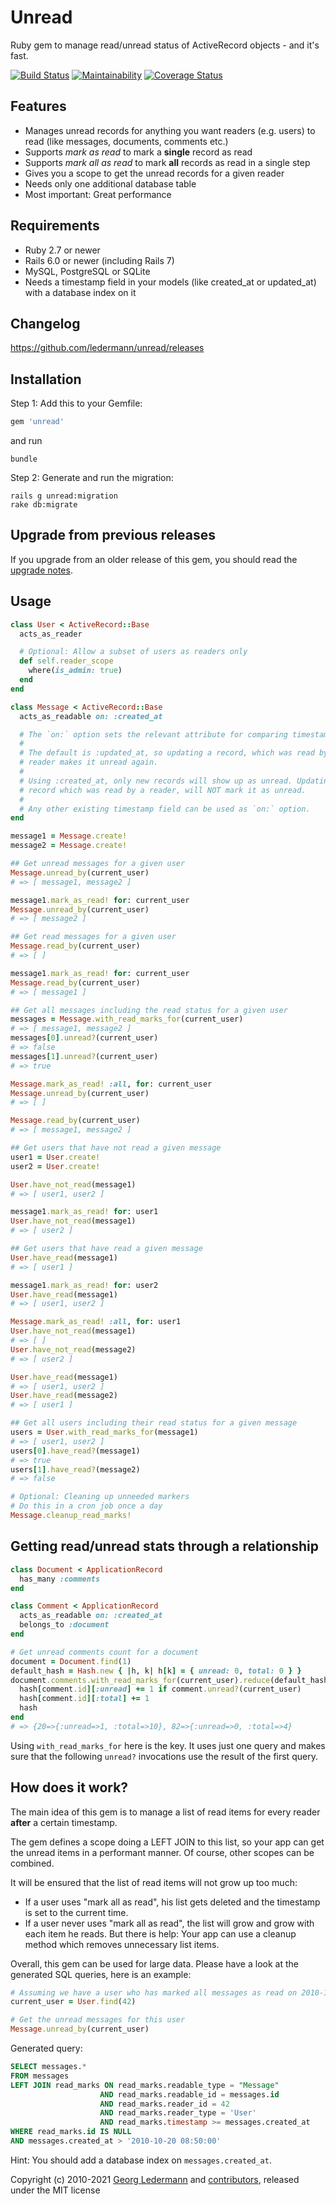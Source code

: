 Unread
======

Ruby gem to manage read/unread status of ActiveRecord objects - and it's fast.

[![Build Status](https://github.com/ledermann/unread/workflows/Test/badge.svg?branch=master)](https://github.com/ledermann/unread/actions)
[![Maintainability](https://api.codeclimate.com/v1/badges/930c8df0f99b20324444/maintainability)](https://codeclimate.com/github/ledermann/unread/maintainability)
[![Coverage Status](https://coveralls.io/repos/ledermann/unread/badge.svg?branch=master)](https://coveralls.io/r/ledermann/unread?branch=master)

## Features

* Manages unread records for anything you want readers (e.g. users) to read (like messages, documents, comments etc.)
* Supports _mark as read_ to mark a **single** record as read
* Supports _mark all as read_ to mark **all** records as read in a single step
* Gives you a scope to get the unread records for a given reader
* Needs only one additional database table
* Most important: Great performance


## Requirements

* Ruby 2.7 or newer
* Rails 6.0 or newer (including Rails 7)
* MySQL, PostgreSQL or SQLite
* Needs a timestamp field in your models (like created_at or updated_at) with a database index on it


## Changelog

https://github.com/ledermann/unread/releases


## Installation

Step 1: Add this to your Gemfile:

```ruby
gem 'unread'
```

and run

```shell
bundle
```


Step 2: Generate and run the migration:

```shell
rails g unread:migration
rake db:migrate
```

## Upgrade from previous releases

If you upgrade from an older release of this gem, you should read the [upgrade notes](UPGRADE.md).


## Usage

```ruby
class User < ActiveRecord::Base
  acts_as_reader

  # Optional: Allow a subset of users as readers only
  def self.reader_scope
    where(is_admin: true)
  end
end

class Message < ActiveRecord::Base
  acts_as_readable on: :created_at

  # The `on:` option sets the relevant attribute for comparing timestamps.
  #
  # The default is :updated_at, so updating a record, which was read by a
  # reader makes it unread again.
  #
  # Using :created_at, only new records will show up as unread. Updating a
  # record which was read by a reader, will NOT mark it as unread.
  #
  # Any other existing timestamp field can be used as `on:` option.
end

message1 = Message.create!
message2 = Message.create!

## Get unread messages for a given user
Message.unread_by(current_user)
# => [ message1, message2 ]

message1.mark_as_read! for: current_user
Message.unread_by(current_user)
# => [ message2 ]

## Get read messages for a given user
Message.read_by(current_user)
# => [ ]

message1.mark_as_read! for: current_user
Message.read_by(current_user)
# => [ message1 ]

## Get all messages including the read status for a given user
messages = Message.with_read_marks_for(current_user)
# => [ message1, message2 ]
messages[0].unread?(current_user)
# => false
messages[1].unread?(current_user)
# => true

Message.mark_as_read! :all, for: current_user
Message.unread_by(current_user)
# => [ ]

Message.read_by(current_user)
# => [ message1, message2 ]

## Get users that have not read a given message
user1 = User.create!
user2 = User.create!

User.have_not_read(message1)
# => [ user1, user2 ]

message1.mark_as_read! for: user1
User.have_not_read(message1)
# => [ user2 ]

## Get users that have read a given message
User.have_read(message1)
# => [ user1 ]

message1.mark_as_read! for: user2
User.have_read(message1)
# => [ user1, user2 ]

Message.mark_as_read! :all, for: user1
User.have_not_read(message1)
# => [ ]
User.have_not_read(message2)
# => [ user2 ]

User.have_read(message1)
# => [ user1, user2 ]
User.have_read(message2)
# => [ user1 ]

## Get all users including their read status for a given message
users = User.with_read_marks_for(message1)
# => [ user1, user2 ]
users[0].have_read?(message1)
# => true
users[1].have_read?(message2)
# => false

# Optional: Cleaning up unneeded markers
# Do this in a cron job once a day
Message.cleanup_read_marks!
```

## Getting read/unread stats through a relationship

```ruby
class Document < ApplicationRecord
  has_many :comments
end

class Comment < ApplicationRecord
  acts_as_readable on: :created_at
  belongs_to :document
end

# Get unread comments count for a document
document = Document.find(1)
default_hash = Hash.new { |h, k| h[k] = { unread: 0, total: 0 } }
document.comments.with_read_marks_for(current_user).reduce(default_hash) do |hash, comment|
  hash[comment.id][:unread] += 1 if comment.unread?(current_user)
  hash[comment.id][:total] += 1
  hash
end
# => {20=>{:unread=>1, :total=>10}, 82=>{:unread=>0, :total=>4}
```

Using `with_read_marks_for` here is the key. It uses just one query and makes sure that the following `unread?` invocations use the result of the first query.

## How does it work?

The main idea of this gem is to manage a list of read items for every reader **after** a certain timestamp.

The gem defines a scope doing a LEFT JOIN to this list, so your app can get the unread items in a performant manner. Of course, other scopes can be combined.

It will be ensured that the list of read items will not grow up too much:

* If a user uses "mark all as read", his list gets deleted and the timestamp is set to the current time.
* If a user never uses "mark all as read", the list will grow and grow with each item he reads. But there is help: Your app can use a cleanup method which removes unnecessary list items.

Overall, this gem can be used for large data. Please have a look at the generated SQL queries, here is an example:

```ruby
# Assuming we have a user who has marked all messages as read on 2010-10-20 08:50
current_user = User.find(42)

# Get the unread messages for this user
Message.unread_by(current_user)
```

Generated query:

```sql
SELECT messages.*
FROM messages
LEFT JOIN read_marks ON read_marks.readable_type = "Message"
                    AND read_marks.readable_id = messages.id
                    AND read_marks.reader_id = 42
                    AND read_marks.reader_type = 'User'
                    AND read_marks.timestamp >= messages.created_at
WHERE read_marks.id IS NULL
AND messages.created_at > '2010-10-20 08:50:00'
```

Hint: You should add a database index on `messages.created_at`.


Copyright (c) 2010-2021 [Georg Ledermann](https://ledermann.dev) and [contributors](https://github.com/ledermann/unread/graphs/contributors), released under the MIT license
